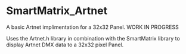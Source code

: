 # SmartMatrix_Artnet

A basic Artnet implimentation for a 32x32 Panel. WORK IN PROGRESS

Uses the Artnet.h library in combination with the SmartMatrix library to display Artnet DMX data to a 32x32 pixel Panel.
